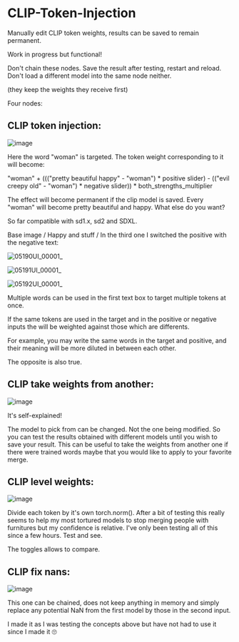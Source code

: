 # CLIP-Token-Injection
Manually edit CLIP token weights, results can be saved to remain permanent.

Work in progress but functional!

Don't chain these nodes. Save the result after testing, restart and reload. Don't load a different model into the same node neither.

(they keep the weights they receive first)

Four nodes:

## CLIP token injection:

![image](https://github.com/user-attachments/assets/e2dc0f4e-3490-402d-b982-0aa4b45788bf)

Here the word "woman" is targeted. The token weight corresponding to it will become:

"woman" + ((("pretty beautiful happy" - "woman") * positive slider) - (("evil creepy old" - "woman") * negative slider)) * both_strengths_multiplier

The effect will become permanent if the clip model is saved. Every "woman" will become pretty beautiful and happy. What else do you want?

So far compatible with sd1.x, sd2 and SDXL.

Base image / Happy and stuff / In the third one I switched the positive with the negative text:

![05190UI_00001_](https://github.com/user-attachments/assets/63f8b390-d024-4cfe-8f8a-7fb7efc9266d)

![05191UI_00001_](https://github.com/user-attachments/assets/052c7415-b9d9-422e-b096-c797e78c7e84)

![05192UI_00001_](https://github.com/user-attachments/assets/8c45bc6b-255b-4161-9f11-620a5a17ee79)

Multiple words can be used in the first text box to target multiple tokens at once.

If the same tokens are used in the target and in the positive or negative inputs the will be weighted against those which are differents.

For example, you may write the same words in the target and positive, and their meaning will be more diluted in between each other.

The opposite is also true.

## CLIP take weights from another:

![image](https://github.com/user-attachments/assets/dbe68f79-dd69-41e8-9fae-5e98216da8b3)

It's self-explained!

The model to pick from can be changed. Not the one being modified. So you can test the results obtained with different models until you wish to save your result. This can be useful to take the weights from another one if there were trained words maybe that you would like to apply to your favorite merge.

## CLIP level weights:

![image](https://github.com/user-attachments/assets/df86ed00-28fe-4d8b-8629-b9e4c38e2d4d)

Divide each token by it's own torch.norm(). After a bit of testing this really seems to help my most tortured models to stop merging people with furnitures but my confidence is relative. I've only been testing all of this since a few hours. Test and see.

The toggles allows to compare.

## CLIP fix nans:

![image](https://github.com/user-attachments/assets/2a9235c5-c950-4577-b1a6-1f0c85226472)


This one can be chained, does not keep anything in memory and simply replace any potential NaN from the first model by those in the second input.

I made it as I was testing the concepts above but have not had to use it since I made it 🙄
